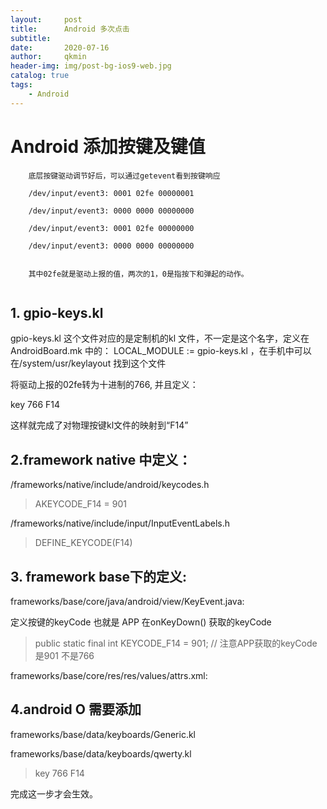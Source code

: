 ```yaml
---
layout:     post
title:      Android 多次点击
subtitle:   
date:       2020-07-16
author:     qkmin
header-img: img/post-bg-ios9-web.jpg
catalog: true
tags:
    - Android
---
```


# Android 添加按键及键值
```
	底层按键驱动调节好后，可以通过getevent看到按键响应
	
    /dev/input/event3: 0001 02fe 00000001

    /dev/input/event3: 0000 0000 00000000

    /dev/input/event3: 0001 02fe 00000000

    /dev/input/event3: 0000 0000 00000000
    
    
    其中02fe就是驱动上报的值，两次的1，0是指按下和弹起的动作。
   
```

## 1. gpio-keys.kl

gpio-keys.kl 这个文件对应的是定制机的kl 文件，不一定是这个名字，定义在 AndroidBoard.mk 中的： LOCAL_MODULE := gpio-keys.kl ，在手机中可以在/system/usr/keylayout 找到这个文件

将驱动上报的02fe转为十进制的766, 并且定义：

key 766   F14

这样就完成了对物理按键kl文件的映射到“F14”

## 2.framework native 中定义：

/frameworks/native/include/android/keycodes.h

> AKEYCODE_F14 = 901

/frameworks/native/include/input/InputEventLabels.h

> DEFINE_KEYCODE(F14)

## 3. framework base下的定义:

frameworks/base/core/java/android/view/KeyEvent.java:

定义按键的keyCode 也就是 APP 在onKeyDown() 获取的keyCode

> public static final int KEYCODE_F14 = 901; // 注意APP获取的keyCode是901 不是766 

frameworks/base/core/res/res/values/attrs.xml:

> <enum name="KEYCODE_F14" value="901"/>

## 4.android O 需要添加

frameworks/base/data/keyboards/Generic.kl

frameworks/base/data/keyboards/qwerty.kl

> key 766 F14

完成这一步才会生效。